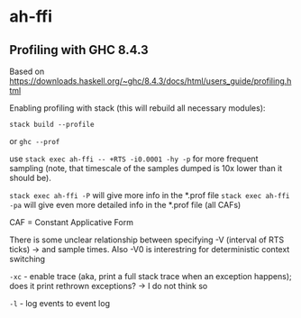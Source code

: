 # ah-ffi

## Profiling with GHC 8.4.3
Based on https://downloads.haskell.org/~ghc/8.4.3/docs/html/users_guide/profiling.html

Enabling profiling with stack (this will rebuild all necessary modules):

`stack build --profile`

or `ghc --prof`

use `stack exec ah-ffi -- +RTS -i0.0001 -hy -p` for more frequent sampling
(note, that timescale of the samples dumped is 10x lower than it should be).


`stack exec ah-ffi -P` will give more info in the \*.prof file
`stack exec ah-ffi -pa` will give even more detailed info in the \*.prof file (all CAFs)

CAF = Constant Applicative Form

There is some unclear relationship between specifying -V (interval of RTS
ticks) -> and sample times. Also -V0 is interestring for deterministic context
switching


`-xc` - enable trace (aka, print a full stack trace when an exception happens);
does it print rethrown exceptions? -> I do not think so


`-l` - log events to event log


